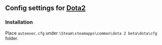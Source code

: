 ## Config settings for [Dota2](http://www.dota2.com)

### Installation
Place `autoexec.cfg` under `\Steam\steamapps\common\dota 2 beta\dota\cfg` folder.
